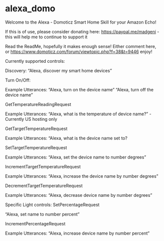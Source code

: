 # alexa_domo

Welcome to the Alexa - Domoticz Smart Home Skill for your Amazon Echo!

If this is of use, please consider donating here: https://paypal.me/madgeni - this will help me to continue to support it

Read the ReadMe, hopefully it makes enough sense! Either comment here, or https://www.domoticz.com/forum/viewtopic.php?f=38&t=9446
enjoy!


Currently supported controls:

Discovery:
“Alexa, discover my smart home devices”

Turn On/Off:

Example Utterances:
“Alexa, turn on the device name”
“Alexa, turn off the device name”

GetTemperatureReadingRequest 

Example Utterances: “Alexa, what is the temperature of device name?” - Currently US hosting only

GetTargetTemperatureRequest 

Example Utterances: “Alexa, what is the device name set to?

SetTargetTemperatureRequest 

Example Utterances:
“Alexa, set the device name to number degrees”

IncrementTargetTemperatureRequest 

Example Utterances:
“Alexa, increase the device name by number degrees”

DecrementTargetTemperatureRequest 

Example Utterances:
“Alexa, decrease device name by number degrees”

Specific Light controls:
SetPercentageRequest 

“Alexa, set name to number percent”

IncrementPercentageRequest 

Example Utterances:
“Alexa, increase device name by number percent”

